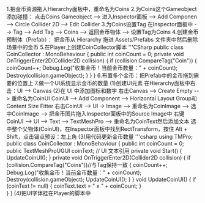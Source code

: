 1.把金币资源拖入Hierarchy面板中，重命名为Coins
2.为Coins这个Gameobject添加碰撞：
  点击Coins Gameobject --> 进入Inspector面板 --> Add Componen --> Circle Collider 2D --> Edit Collider
3.为Coins设置Tag
  在Inspector面板中 --> Tag --> Add Tag --> Coins --> 返回金币物体 --> 设置Tag为Coins
4.创建金币预制体（Prefab）：
  把金币从 Hierarchy 拖进 Assets/Prefabs 文件夹中然后删除场景中的金币
5.在Player上创建CoinCollector脚本
'''CSharp
public class CoinCollector : MonoBehaviour
{
    public int coinCount = 0;
    private void OnTriggerEnter2D(Collider2D collision)
    {
        if (collision.CompareTag("Coin"))
        {
            coinCount++;
            Debug.Log("收集金币！当前金币数量：" + coinCount);
            Destroy(collision.gameObject);
        }
    }
}
6.布置多个金币：把Prefab中的金币拖到需要的位置上
7.做一个UI系统显示金币的数量
  (1)创建UI元素
     在Hierarchy面板中右击：UI --> Canvas
  (2)在 UI 中添加图标和数字
     右击Canvas --> Create Empty --> 重命名为CoinUI
     CoinUI --> Add Component --> Horizontal Layout Group和Content Size Fitter
     右击CoinUI --> UI → Image --> 重命名为CoinImage --> 选中CoinImage --> 把金币图片拖入Inspector面板中的Source Image中
     右键 CoinUI --> UI --> Text --> TextMeshPro --> 重命名为CoinText然后添加文本
     选中整个父物体(CoinUI)，在Inspector面板中找到RectTransform，按住 Alt + Shift，点击锚点预设：左上角
  (3)用代码更新金币数量
  '''csharp
using TMPro;
public class CoinCollector : MonoBehaviour
{
    public int coinCount = 0;
    public TextMeshProUGUI coinText; // UI 文本引用
    private void Start()
    {
        UpdateCoinUI();
    }
    private void OnTriggerEnter2D(Collider2D collision)
    {
        if (collision.CompareTag("Coins"))//与Tag保持一致
        {
            coinCount++;
            Debug.Log("收集金币！当前金币数量：" + coinCount);
            Destroy(collision.gameObject);
            UpdateCoinUI();
        }
    }
    void UpdateCoinUI()
    {
        if (coinText != null)
        {
            coinText.text = " x " + coinCount;
        }      
    }
}
  (4)把UI字体挂在Player的脚本中
  
